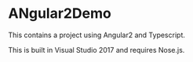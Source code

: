# ANgular2Demo
This contains a project using Angular2 and Typescript.

This is built in Visual Studio 2017 and requires Nose.js.

